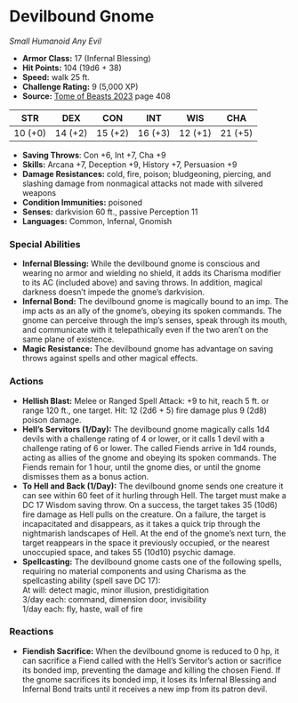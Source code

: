 # Devilbound Gnome

*Small* *Humanoid* *Any Evil*

- **Armor Class:** 17 (Infernal Blessing)
- **Hit Points:** 104 (19d6 + 38)
- **Speed:** walk 25 ft.
- **Challenge Rating:** 9 (5,000 XP)
- **Source:** [Tome of Beasts 2023](https://koboldpress.com/kpstore/product/tome-of-beasts-1-2023-edition/) page 408

| STR | DEX | CON | INT | WIS | CHA |
| --- | --- | --- | --- | --- | --- |
| 10 (+0) | 14 (+2) | 15 (+2) | 16 (+3) | 12 (+1) | 21 (+5) |

- **Saving Throws**: Con +6, Int +7, Cha +9
- **Skills:** Arcana +7, Deception +9, History +7, Persuasion +9
- **Damage Resistances:** cold, fire, poison; bludgeoning, piercing, and slashing damage from nonmagical attacks not made with silvered weapons
- **Condition Immunities:** poisoned
- **Senses:** darkvision 60 ft., passive Perception 11
- **Languages:** Common, Infernal, Gnomish

### Special Abilities

- **Infernal Blessing:** While the devilbound gnome is conscious and wearing no armor and wielding no shield, it adds its Charisma modifier to its AC (included above) and saving throws. In addition, magical darkness doesn’t impede the gnome’s darkvision.
- **Infernal Bond:** The devilbound gnome is magically bound to an imp. The imp acts as an ally of the gnome’s, obeying its spoken commands. The gnome can perceive through the imp’s senses, speak through its mouth, and communicate with it telepathically even if the two aren’t on the same plane of existence.
- **Magic Resistance:** The devilbound gnome has advantage on saving throws against spells and other magical effects.

### Actions

- **Hellish Blast:** Melee or Ranged Spell Attack: +9 to hit, reach 5 ft. or range 120 ft., one target. Hit: 12 (2d6 + 5) fire damage plus 9 (2d8) poison damage.
- **Hell’s Servitors (1/Day):** The devilbound gnome magically calls 1d4 devils with a challenge rating of 4 or lower, or it calls 1 devil with a challenge rating of 6 or lower. The called Fiends arrive in 1d4 rounds, acting as allies of the gnome and obeying its spoken commands. The Fiends remain for 1 hour, until the gnome dies, or until the gnome dismisses them as a bonus action.
- **To Hell and Back (1/Day):** The devilbound gnome sends one creature it can see within 60 feet of it hurling through Hell. The target must make a DC 17 Wisdom saving throw. On a success, the target takes 35 (10d6) fire damage as Hell pulls on the creature. On a failure, the target is incapacitated and disappears, as it takes a quick trip through the nightmarish landscapes of Hell. At the end of the gnome’s next turn, the target reappears in the space it previously occupied, or the nearest unoccupied space, and takes 55 (10d10) psychic damage.
- **Spellcasting:** The devilbound gnome casts one of the following spells, requiring no material components and using Charisma as the spellcasting ability (spell save DC 17):<br>At will: detect magic, minor illusion, prestidigitation<br>3/day each: command, dimension door, invisibility<br>1/day each: fly, haste, wall of fire

### Reactions

- **Fiendish Sacrifice:** When the devilbound gnome is reduced to 0 hp, it can sacrifice a Fiend called with the Hell’s Servitor’s action or sacrifice its bonded imp, preventing the damage and killing the chosen Fiend. If the gnome sacrifices its bonded imp, it loses its Infernal Blessing and Infernal Bond traits until it receives a new imp from its patron devil.
